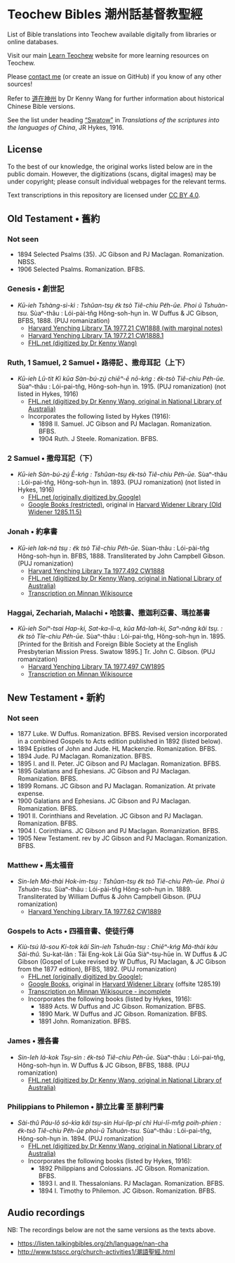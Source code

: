 # Teochew Bibles 潮州話基督教聖經

List of Bible translations into Teochew available digitally from libraries or online databases.

Visit our main [Learn Teochew](https://learn-teochew.github.io) website for more learning resources on Teochew.

Please [contact me](https://docs.google.com/forms/d/e/1FAIpQLSfuLo78EgRtgVeoEb1zTXZOtb0W0cBWdrNu46CYtkLaVwhlZQ/viewform) (or create an issue on GitHub) if you know of any other sources!

Refer to [道在神州](https://daozaishenzhou.wordpress.com/2020/12/02/fangyan/) by Dr Kenny Wang for further information about historical Chinese Bible versions.

See the list under heading [“Swatow”](https://archive.org/details/translationsof00hyke/page/32/mode/2up?view=theater) in *Translations of the scriptures into the languages of China*, JR Hykes, 1916.

## License

To the best of our knowledge, the original works listed below are in the public domain. However, the digitizations (scans, digital images) may be under copyright; please consult individual webpages for the relevant terms. 

Text transcriptions in this repository are licensed under [CC BY 4.0](https://creativecommons.org/licenses/by/4.0/).

## Old Testament • 舊約

### Not seen
* 1894 Selected Psalms (35). JC Gibson and PJ Maclagan. Romanization. NBSS.
* 1906 Selected Psalms. Romanization. BFBS.

### Genesis • 創世記

* *Kū-ieh Tshàng-sì-kì : Tshûan-tsṳ e̍k tsò Tiê-chiu Pe̍h-ūe. Phoi ũ Tshuàn-tsu.* Sùaⁿ-thâu : Lói-pài-tn̂g Hông-soh-hṳn ìn. W Duffus & JC Gibson, BFBS, 1888. (PUJ romanization)
  * [Harvard Yenching Library TA 1977.21 CW1888 (with marginal notes)](https://nrs.lib.harvard.edu/urn-3:fhcl:32649445)
  * [Harvard Yenching Library TA 1977.21 CW1888.1](https://nrs.lib.harvard.edu/urn-3:fhcl:32627152)
  * [FHL.net (digitized by Dr Kenny Wang)](https://bible.fhl.net/gbdoc/ob/nob.html?book=129)


### Ruth, 1 Samuel, 2 Samuel • 路得記 、撒母耳記（上下）

* *Kū-ieh Lū-tit Kì kūa Sàn-bú-zṳ́ chiēⁿ-ē nō-kńg : e̍k-tsò Tiê-chiu Pe̍h-ūe.* Sùaⁿ-thâu : Lói-pai-tn̂g, Hông-soh-hṳn ìn. 1915. (PUJ romanization) (not listed in Hykes, 1916)
  * [FHL.net (digitized by Dr Kenny Wang, original in National Library of Australia)](https://bible.fhl.net/gbdoc/ob/nob.html?book=146)
  * Incorporates the following listed by Hykes (1916):
    * 1898 II. Samuel. JC Gibson and PJ Maclagan. Romanization. BFBS.
    * 1904 Ruth. J Steele. Romanization. BFBS.

### 2 Samuel • 撒母耳記（下）

* *Kū-ieh Sàn-bú-zṳ́ Ē-kńg : Tshûan-tsṳ e̍k-tsò Tiê-chiu Pe̍h-ūe.* Sùaⁿ-thâu : Lói-pai-tn̂g, Hông-soh-hṳn ìn. 1893. (PUJ romanization) (not listed in Hykes, 1916)
  * [FHL.net (originally digitized by Google)](https://bible.fhl.net/gbdoc/ob/nob.html?book=123)
  * [Google Books (restricted)](https://books.google.de/books?vid=HARVARD:32044024231169), original in [Harvard Widener Library (Old Widener 1285.11.5)](http://id.lib.harvard.edu/alma/990028930920203941/catalog)


### Jonah • 約拿書

* *Kū-ieh Iak-ná tsṳ : e̍k tsò Tiê-chiu Pe̍h-ūe.* Sùan-thâu : Lói-pài-tn̂g Hông-soh-hṳn ìn. BFBS, 1888. Transliterated by John Campbell Gibson. (PUJ romanization)
  * [Harvard Yenching Library Ta 1977.492 CW1888](https://nrs.lib.harvard.edu/urn-3:fhcl:32647785)
  * [FHL.net (digitized by Dr Kenny Wang, original in National Library of Australia)](https://bible.fhl.net/gbdoc/ob/nob.html?book=204)
  * [Transcription on Minnan Wikisource](https://zh-min-nan.wikisource.org/wiki/K%C5%AB-ieh_Iak-n%C3%A1_ts%E1%B9%B3_e%CC%8Dk_ts%C3%B2_Ti%C3%AA-chiu_Pe%CC%8Dh-%C5%ABe)


### Haggai, Zechariah, Malachi • 哈該書、撒迦利亞書、瑪拉基書

* *Kū-ieh Soiⁿ-tsai Hap-ki, Sat-ka-lì-a, kũa Má-lah-ki, Saⁿ-nâng kâi tsṳ. : e̍k tsò Tîe-chiu Pe̍h-ūe.* Sùaⁿ-thâu : Lói-pai-tn̂g, Hông-soh-hṳn ìn. 1895. [Printed for the British and Foreign Bible Society at the English Presbyterian Mission Press. Swatow 1895.] Tr. John C. Gibson. (PUJ romanization)
  * [Harvard Yenching Library TA 1977.497 CW1895](https://nrs.lib.harvard.edu/urn-3:fhcl:32648251)
  * [Transcription on Minnan Wikisource](https://zh-min-nan.wikisource.org/wiki/K%C5%AB-ieh_Soi%E2%81%BF-tsai_Hap-ki,_Sat-ka-l%C4%A9-a,_k%C5%A9a_M%C3%A1-la%CC%8Dh-ki,_Sa%E2%81%BF-n%C3%A2ng_k%C3%A2i_ts%E1%B9%B3_e%CC%8Dk_ts%C3%B2_T%C3%AEe-chiu_Pe%CC%8Dh-%C5%ABe)



## New Testament • 新約

### Not seen

* 1877 Luke. W Duffus. Romanization. BFBS. Revised version incorporated in a combined Gospels to Acts edition published in 1892 (listed below).
* 1894 Epistles of John and Jude. HL Mackenzie. Romanization. BFBS.
* 1894 Jude. PJ Maclagan. Romanization. BFBS.
* 1895 I. and II. Peter. JC Gibson and PJ Maclagan. Romanization. BFBS.
* 1895 Galatians and Ephesians. JC Gibson and PJ Maclagan. Romanization. BFBS.
* 1899 Romans. JC Gibson and PJ Maclagan. Romanization. At private expense.
* 1900 Galatians and Ephesians. JC Gibson and PJ Maclagan. Romanization. BFBS.
* 1901 II. Corinthians and Revelation. JC Gibson and PJ Maclagan. Romanization. BFBS.
* 1904 I. Corinthians. JC Gibson and PJ Maclagan. Romanization. BFBS.
* 1905 New Testament. rev by JC Gibson and PJ Maclagan. Romanization. BFBS.


### Matthew • 馬太福音

* *Sin-Ieh Má-thài Hok-im-tsṳ : Tshûan-tsṳ e̍k tsò Tiê-chiu Pe̍h-ūe. Phoi ũ Tshuàn-tsu.* Sùaⁿ-thâu : Lói-pài-tn̂g Hông-soh-hṳn ìn. 1889. Transliterated by William Duffus & John Campbell Gibson. (PUJ romanization)
  * [Harvard Yenching Library TA 1977.62 CW1889](https://nrs.lib.harvard.edu/urn-3:fhcl:32723208)


### Gospels to Acts • 四福音書、使徒行傳

* *Kiù-tsú Iâ-sou Ki-tok kâi Sin-ieh Tshuân-tsṳ : Chiēⁿ-kńg Má-thài kàu Sài-thû.* Su-kat-lân : Tāi Eng-kok Lāi Gūa Siàⁿ-tsṳ-hūe ìn. W Duffus & JC Gibson (Gospel of Luke revised by W Duffus, PJ Maclagan, & JC Gibson from the 1877 edition), BFBS, 1892. (PUJ romanization)
  * [FHL.net (originally digitized by Google)](https://bible.fhl.net/gbdoc/ob/nob.html?book=145);
  * [Google Books](https://books.google.de/books?vid=HARVARD:HWPLVJ), original in [Harvard Widener Library](http://id.lib.harvard.edu/alma/990028930770203941/catalog) (offsite 1285.19)
  * [Transcription on Minnan Wikisource - incomplete](https://zh-min-nan.wikisource.org/wiki/Ki%C3%B9_Ts%C3%BA_I%C3%A2_Sou_Ki_Tok_K%C3%A2i_Sin_Ieh_Tshu%C3%A2n_Ts%E1%B9%B3_Chi%C4%93%E2%81%BF_K%C5%84g_M%C3%A1_Th%C3%A0i_K%C3%A0u_S%C3%A0i_Th%C3%BB)
  * Incorporates the following books (listed by Hykes, 1916):
    * 1889 Acts. W Duffus and JC Gibson. Romanization. BFBS.
    * 1890 Mark. W Duffus and JC Gibson. Romanization. BFBS.
    * 1891 John. Romanization. BFBS.


### James • 雅各書

* *Sin-Ieh Iá-kok Tsṳ-sìn : e̍k-tsò Tiê-chiu Pe̍h-ūe.* Sùaⁿ-thâu : Lói-pai-tn̂g, Hông-soh-hṳn ìn. W Duffus & JC Gibson, BFBS, 1888. (PUJ romanization)
  * [FHL.net (digitized by Dr Kenny Wang, original in National Library of Australia)](https://bible.fhl.net/gbdoc/ob/nob.html?book=205)


### Philippians to Philemon • 腓立比書 至 腓利門書

* *Sài-thû Páu-lô só-kìa kâi tsṳ-sìn Hui-lìp-pí chì Hui-lī-mn̂g poih-phien : e̍k-tsò Tiê-chiu Pe̍h-ūe phoi-ũ Tshuàn-tsu.* Sùaⁿ-thâu : Lói-pai-tn̂g, Hông-soh-hṳn ìn. 1894. (PUJ romanization)
  * [FHL.net (digitized by Dr Kenny Wang, original in National Library of Australia)](https://bible.fhl.net/gbdoc/ob/nob.html?book=126)
  * Incorporates the following books (listed by Hykes, 1916):
    * 1892 Philippians and Colossians. JC Gibson. Romanization. BFBS.
    * 1893 I. and II. Thessalonians. PJ Maclagan. Romanization. BFBS.
    * 1894 I. Timothy to Philemon. JC Gibson. Romanization. BFBS.


## Audio recordings

NB: The recordings below are not the same versions as the texts above.

 * https://listen.talkingbibles.org/zh/language/nan-cha
 * http://www.tstscc.org/church-activities1/潮語聖經.html
